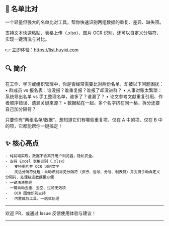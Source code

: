 ## 🧾 名单比对

一个轻量但强大的名单比对工具，帮你快速识别两组数据的重复、差异、缺失项。

支持文本快速粘贴、表格上传（.xlsx）、图片 OCR 识别，还可以自定义分隔符，实现一键清洗与对比。

👉 立即体验：https://list.huyixi.com

## 🔍 简介

在工作、学习或组织管理中，你是否经常需要比对两份名单，却被以下问题困扰：
	•	群成员 vs 报名表：谁没报？谁重复报？谁报了却没进群？
	•	人事对账太繁琐：系统导出名单 vs 手工整理名单，谁多了？谁漏了？
	•	论文参考文献重复引用、作者顺序错误、遗漏关键来源？
	•	数据粘在一起，多个名字挤在同一格，拆分还要自己加分隔符？

只要你有“两组名单/数据”，想知道它们有哪些重复项、仅在 A 中的项、仅在 B 中的项，它都能帮你一键搞定！

## ✨ 核心亮点

	- 纯前端实现，数据不会离开用户浏览器，隐私安全。
	- 支持 Excel 表格识别（.xlsx）
	-	支持图片并 OCR 识别文字
	-	灵活分隔符处理：自动识别常见分隔符（换行、逗号、分号、制表符）并支持手动自定义分隔符，处理粘连数据更方便
	- 一键清洗整理
	- 一键自动去重、去空、过滤无效项
	-	OCR 图像识别支持
	-	内置裁剪工具，一站式处理

---

欢迎 PR，或通过 Issue 反馈使用体验与建议！

---
